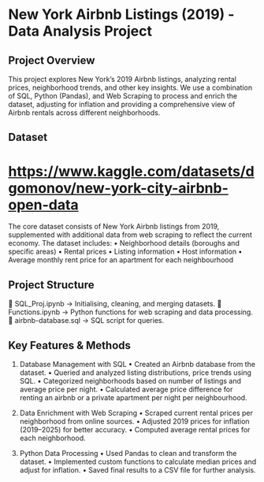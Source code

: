 # New York Airbnb Listings (2019) - Data Analysis Project

## Project Overview

This project explores New York’s 2019 Airbnb listings, analyzing rental prices, neighborhood trends, and other key insights. We use a combination of SQL, Python (Pandas), and Web Scraping to process and enrich the dataset, adjusting for inflation and providing a comprehensive view of Airbnb rentals across different neighborhoods.

## Dataset
# https://www.kaggle.com/datasets/dgomonov/new-york-city-airbnb-open-data

The core dataset consists of New York Airbnb listings from 2019, supplemented with additional data from web scraping to reflect the current economy. The dataset includes:
	•	Neighborhood details (boroughs and specific areas)
	•	Rental prices
	•	Listing information
	•	Host information
  •	Average monthly rent price for an apartment for each neighbourhood

## Project Structure

📂 SQL_Proj.ipynb → Initialising, cleaning, and merging datasets.
📂 Functions.ipynb → Python functions for web scraping and data processing.
📂 airbnb-database.sql → SQL script for queries.

## Key Features & Methods

1. Database Management with SQL
	•	Created an Airbnb database from the dataset.
	•	Queried and analyzed listing distributions, price trends using SQL.
	•	Categorized neighborhoods based on number of listings and average price per night.
	•	Calculated average price difference for renting an airbnb or a private apartment per night per neighbourhood. 

3. Data Enrichment with Web Scraping
	•	Scraped current rental prices per neighborhood from online sources.
	•	Adjusted 2019 prices for inflation (2019–2025) for better accuracy.
	•	Computed average rental prices for each neighborhood.

4. Python Data Processing
	•	Used Pandas to clean and transform the dataset.
	•	Implemented custom functions to calculate median prices and adjust for inflation.
	•	Saved final results to a CSV file for further analysis.
